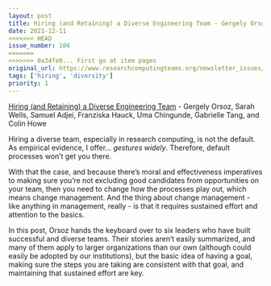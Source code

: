 ```yaml
---
layout: post
title: Hiring (and Retaining) a Diverse Engineering Team - Gergely Orsoz, Sarah Wells, Samuel Adjei, Franziska Hauck, Uma Chingunde, Gabrielle Tang, and Colin Howe
date: 2021-12-11
<<<<<<< HEAD
issue_number: 104
=======
>>>>>>> 0a34fe0... First go at item pages
original_url: https://www.researchcomputingteams.org/newsletter_issues/0104
tags: ['hiring', 'diversity']
priority: 1
---
```


<!-- markdownlint-disable MD033 -->
<!-- markdownlint-disable MD041 -->
<!-- markdownlint-disable MD049 -->

[Hiring (and Retaining) a Diverse Engineering Team](https://newsletter.pragmaticengineer.com/p/hiring-a-diverse-team) - Gergely Orsoz, Sarah Wells, Samuel Adjei, Franziska Hauck, Uma Chingunde, Gabrielle Tang, and Colin Howe

Hiring a diverse team, especially in research computing, is not the default.  As empirical evidence, I offer… _*gestures widely*_.  Therefore, default processes won’t get you there.

With that the case, and because there’s moral and effectiveness imperatives to making sure you’re not excluding good candidates from opportunities on your team, then you need to change how the processes play out, which means change management.  And the thing about change management - like anything in management, really - is that it requires sustained effort and attention to the basics.

In this post, Orsoz hands the keyboard over to six leaders who have built successful and diverse teams.  Their stories aren’t easily summarized, and many of them apply to larger organizations than our own (although could easily be adopted by our institutions), but the basic idea of having a goal, making sure the steps you are taking are consistent with that goal, and maintaining that sustained effort are key.

